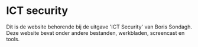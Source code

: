 # ICT security

Dit is de website behorende bij de uitgave 'ICT Security' van Boris Sondagh.
Deze website bevat onder andere bestanden, werkbladen, screencast en tools.